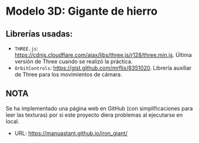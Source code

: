 # Modelo 3D: Gigante de hierro

## Librerías usadas:
- `THREE.js`: https://cdnjs.cloudflare.com/ajax/libs/three.js/r128/three.min.js. Última versión de Three cuando se realizó la práctica.
- `OrbitControls`: https://gist.github.com/mrflix/8351020. Librería auxiliar de Three para los movimientos de cámara.

## NOTA
Se ha implementado una página web en GitHub (con simplificaciones para leer las texturas) por si este proyecto diera problemas al ejecutarse en local.
- URL: https://manuastant.github.io/iron_giant/
